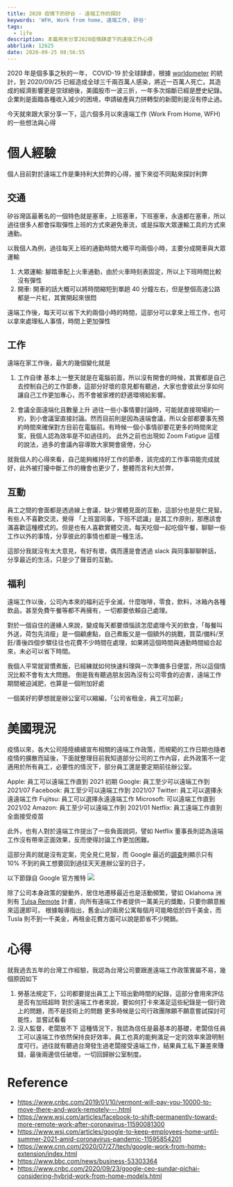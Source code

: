 ```yaml
---
title: 2020 疫情下的矽谷 - 遠端工作的探討
keywords: 'WFH, Work from home, 遠端工作, 矽谷'
tags:
  - life
description: 本篇用來分享2020疫情肆虐下的遠端工作心得
abbrlink: 12625
date: 2020-09-25 08:56:55
---
```


2020 年是個多事之秋的一年， COVID-19 於全球肆虐，根據 [worldometer](https://www.worldometers.info/coronavirus/) 的統計，到 2020/09/25 已經造成全球三千兩百萬人感染，將近一百萬人死亡。其造成的經濟影響更是空球絕後，美國股市一波三折，一年多次熔斷已經是歷史紀錄。企業則是面臨各種收入減少的困境，申請破產與力拼轉型的新聞則是沒有停止過。

今天就來跟大家分享一下，這六個多月以來遠端工作 (Work From Home, WFH) 的一些想法與心得

# 個人經驗
個人目前對於遠端工作是秉持利大於弊的心得，接下來從不同點來探討利弊

## 交通
矽谷灣區最著名的一個特色就是塞車，上班塞車，下班塞車，永遠都在塞車，所以過往很多人都會採取彈性上班的方式來避免車流，或是採取大眾運輸工具的方式來通勤。

以我個人為例，過往每天上班的通勤時間大概平均兩個小時，主要分成開車與大眾運輸
1. 大眾運輸: 腳踏車配上火車通勤，由於火車時刻表固定，所以上下班時間比較沒有彈性
2. 開車: 開車的話大概可以將時間縮短到單趟 40 分鐘左右，但是整個高速公路都是一片紅，其實開起來很悶

遠端工作後，每天可以省下大約兩個小時的時間，這部分可以拿來上班工作，也可以拿來處理私人事情，時間上更加彈性

## 工作
遠端在家工作後，最大的幾個變化就是
1. 工作自律
基本上一整天就是在電腦前面，所以沒有開會的時候，其實都是自己去控制自己的工作節奏，這部分好壞的意見都有聽過，大家也會彼此分享如何讓自己工作更加專心，而不會被家裡的舒適環境給影響。

2. 會議全面遠端化且數量上升
過往一些小事情要討論時，可能就直接現場約一約，到小會議室直接討論。然而目前則是因為遠端會議，所以全部都要事先預約時間來確保對方目前在電腦前。有時候一個小事情卻要花更多的時間來定案，我個人認為效率是不如過往的。
此外之前也出現如 Zoom Fatigue 這樣的說法，過多的會議內容導致大家開會疲倦，分心

就我個人的心得來看，自己能夠維持好工作的節奏，該完成的工作事項能完成就好，此外被打擾中斷工作的機會也更少了，整體而言利大於弊，

## 互動
員工之間的會面都是透過線上會議，缺少實體見面的互動，這部分也是見仁見智。有些人不喜歡交流，覺得
「上班當同事，下班不認識」是其工作原則，那應該會滿喜歡這種模式的。但是也有人喜歡實體交流，每天吃個一起吃個午餐，聊聊一些工作以外的事情，分享彼此的事情也都是一種生活。

這部分我就沒有太大意見，有好有壞，偶而還是會透過 slack 與同事聊聊幹話，分享最近的生活，只是少了聲音的互動。

## 福利
遠端工作以後，公司內本來的福利近乎全滅，什麼咖啡，零食，飲料，冰箱內各種飲品，甚至免費午餐等都不再擁有，一切都要依賴自己處理。

對於一個自住的邊緣人來說，變成每天都要煩惱該怎麼處理今天的飲食，「每餐叫外送，荷包先消瘦」是一個顧慮點，自己煮飯又是一個額外的挑戰，買菜/備料/烹飪/善後四個步驟往往也花費不少時間在處理，如果將這個時間與通勤時間組合起來，未必可以省下時間。

我個人平常就習慣煮飯，已經練就如何快速料理與一次準備多日便當，所以這個情況比較不會有太大問題。
倒是我有聽過朋友因為沒有公司零食的迫害，遠端工作期間被迫減肥，也算是一個附加好處

一個美好的夢想就是辦公室可以縮編，「公司省租金，員工可加薪」

# 美國現況
疫情以來，各大公司陸陸續續宣布相關的遠端工作政策，而規範的工作日期也隨者疫情的擴散而延後，下面就整理目前我知道部分公司的工作內容，此外政策不一定適用於所有員工，必要性的情況下，部分員工還是要定期前往辦公室。

Apple: 員工可以遠端工作直到 2021 初期
Google: 員工至少可以遠端工作到 2021/07
Facebook: 員工至少可以遠端工作到 2021/07
Twitter: 員工可以選擇永遠遠端工作
Fujitsu: 員工可以選擇永遠遠端工作
Microsoft: 可以遠端工作直到 2021/02
Amazon: 員工至少可以遠端工作到 2021/01
Netflix: 員工遠端工作直到全面接受疫苗


此外，也有人對於遠端工作提出了一些負面說詞，譬如 Netflix 董事長則認為遠端工作沒有帶來正面效果，反而使得討論工作更加困難。

這部分真的就是沒有定案，完全見仁見智，而 Google 最近的[調查](https://twitter.com/lifeatgoogle/status/1308529123984203778/photo/1)則顯示只有 10% 不到的員工想要回到過往天天進辦公室的日子，

以下節錄自 Google 官方推特
![](https://i.imgur.com/6up8mq8.png)

除了公司本身政策的變動外，居住地遷移最近也是活動頻繁，譬如 Oklahoma 洲則有 [Tulsa Remote](https://tulsaremote.com/) 計畫，向所有遠端工作者提供一萬美元的獎勵，只要你願意搬來這邊即可。 根據報導指出，舊金山的兩房公寓每個月可能略低於四千美金，而 Tusla 則不到一千美金，再租金花費方面可以說是節省不少開銷。


# 心得

就我過去五年的台灣工作經驗，我認為台灣公司要跟進遠端工作政策實屬不易，幾個原因如下
1. 勞基法規定下，公司都要提出員工上下班出勤時間的紀錄，這部分會用來評估是否有加班超時
對於遠端工作者來說，要如何打卡來滿足這些紀錄是一個行政上的問題，而不是技術上的問題
更多時候是公司行政團隊願不願意嘗試探討可能性，並嘗試看看
2. 沒人監督，老闆放不下
這種情況下，我認為信任是最基本的基礎，老闆信任員工可以遠端工作依然保持良好效率，員工也真的能夠滿足一定的效率來證明制度可行。過往就有聽過台灣發生過老闆接受遠端工作，結果員工私下兼差來賺錢，最後兩邊信任破壞，一切回歸辦公室制度。


# Reference
- https://www.cnbc.com/2019/01/10/vermont-will-pay-you-10000-to-move-there-and-work-remotely---.html
- https://www.wsj.com/articles/facebook-to-shift-permanently-toward-more-remote-work-after-coronavirus-11590081300
- https://www.wsj.com/articles/google-to-keep-employees-home-until-summer-2021-amid-coronavirus-pandemic-11595854201
- https://www.cnn.com/2020/07/27/tech/google-work-from-home-extension/index.html
- https://www.bbc.com/news/business-53303364
- https://www.cnbc.com/2020/09/23/google-ceo-sundar-pichai-considering-hybrid-work-from-home-models.html
